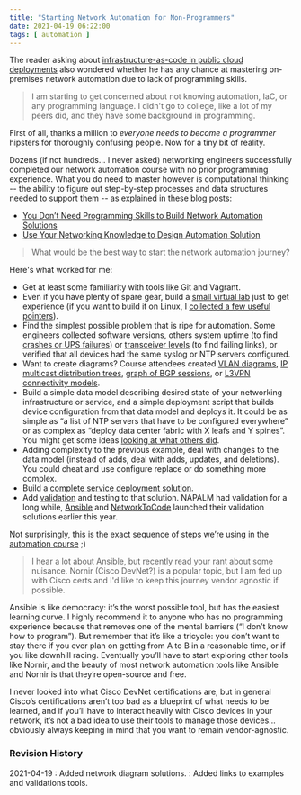 ```yaml
---
title: "Starting Network Automation for Non-Programmers"
date: 2021-04-19 06:22:00
tags: [ automation ]
---
```

The reader asking about [infrastructure-as-code in public cloud deployments](/2021/04/starting-infrastructure-code/) also wondered whether he has any chance at mastering on-premises network automation due to lack of programming skills.

> I am starting to get concerned about not knowing automation, IaC, or any programming language. I didn't go to college, like a lot of my peers did, and they have some background in programming.

First of all, thanks a million to *everyone needs to become a programmer* hipsters for thoroughly confusing people. Now for a tiny bit of reality.
<!--more-->
Dozens (if not hundreds… I never asked) networking engineers successfully completed our network automation course with no prior programming experience. What you do need to master however is computational thinking -- the ability to figure out step-by-step processes and data structures needed to support them -- as explained in these blog posts:

* [You Don’t Need Programming Skills to Build Network Automation Solutions](/2016/12/you-dont-need-programming-skills-to/)
* [Use Your Networking Knowledge to Design Automation Solution](/2017/05/use-your-networking-knowledge-to-design/)

> What would be the best way to start the network automation journey?

Here's what worked for me:

* Get at least some familiarity with tools like Git and Vagrant.
* Even if you have plenty of spare gear, build a [small virtual lab](/2021/04/exercise-build-network-automation-lab/) just to get experience (if you want to build it on Linux, I [collected a few useful pointers](https://netlab.tools/install/)).
* Find the simplest possible problem that is ripe for automation. Some engineers collected software versions, others system uptime (to find [crashes or UPS failures](/2017/04/network-automation-is-much-more-than/)) or [transceiver levels](https://github.com/steve-krause/netauto-class/tree/master/transciever_report) (to find failing links), or verified that all devices had the same syslog or NTP servers configured.
* Want to create diagrams? Course attendees created [VLAN diagrams](/2017/11/create-vlan-map-from-network/), [IP multicast distribution trees](/2017/12/create-ip-multicast-tree-graphs-from/), [graph of BGP sessions](https://github.com/ctopher78/network-automation-course/tree/master/Homework2), or [L3VPN connectivity models](https://github.com/pke11y/net-auto-sol/blob/master/summary-report/blog/parse_cisco_pyats.md).
* Build a simple data model describing desired state of your networking infrastructure or service, and a simple deployment script that builds device configuration from that data model and deploys it. It could be as simple as “a list of NTP servers that have to be configured everywhere” or as complex as “deploy data center fabric with X leafs and Y spines”. You might get some ideas [looking at what others did](https://www.ipspace.net/NetAutSol/Solutions). 
* Adding complexity to the previous example, deal with changes to the data model (instead of adds, deal with adds, updates, and deletions). You could cheat and use configure replace or do something more complex.
* Build a [complete service deployment solution](https://theworldsgonemad.net/2021/automate-dc-pt1/).
* Add [validation](https://github.com/johnsondnz/ipspace-validation-example/blob/master/README.md) and testing to that solution. NAPALM had validation for a long while, [Ansible](/2021/03/ansible-validation/) and [NetworkToCode](/2021/03/schema-enforcer/) launched their validation solutions earlier this year.

Not surprisingly, this is the exact sequence of steps we’re using in the [automation course](https://www.ipspace.net/Building_Network_Automation_Solutions) ;)

> I hear a lot about Ansible, but recently read your rant about some nuisance. Nornir (Cisco DevNet?) is a popular topic, but I am fed up with Cisco certs and I'd like to keep this journey vendor agnostic if possible.

Ansible is like democracy: it’s the worst possible tool, but has the easiest learning curve. I highly recommend it to anyone who has no programming experience because that removes one of the mental barriers (“I don’t know how to program”). But remember that it’s like a tricycle: you don’t want to stay there if you ever plan on getting from A to B in a reasonable time, or if you like downhill racing. Eventually you’ll have to start exploring other tools like Nornir, and the beauty of most network automation tools like Ansible and Nornir is that they’re open-source and free.

I never looked into what Cisco DevNet certifications are, but in general Cisco’s certifications aren’t too bad as a blueprint of what needs to be learned, and if you’ll have to interact heavily with Cisco devices in your network, it’s not a bad idea to use their tools to manage those devices… obviously always keeping in mind that you want to remain vendor-agnostic.

### Revision History

2021-04-19
: Added network diagram solutions.
: Added links to examples and validations tools.
